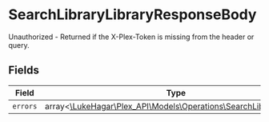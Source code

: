 # SearchLibraryLibraryResponseBody

Unauthorized - Returned if the X-Plex-Token is missing from the header or query.


## Fields

| Field                                                                                                              | Type                                                                                                               | Required                                                                                                           | Description                                                                                                        |
| ------------------------------------------------------------------------------------------------------------------ | ------------------------------------------------------------------------------------------------------------------ | ------------------------------------------------------------------------------------------------------------------ | ------------------------------------------------------------------------------------------------------------------ |
| `errors`                                                                                                           | array<[\LukeHagar\Plex_API\Models\Operations\SearchLibraryErrors](../../Models/Operations/SearchLibraryErrors.md)> | :heavy_minus_sign:                                                                                                 | N/A                                                                                                                |